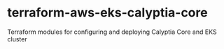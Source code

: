 # terraform-aws-eks-calyptia-core
Terraform modules for configuring and deploying Calyptia Core and EKS cluster
